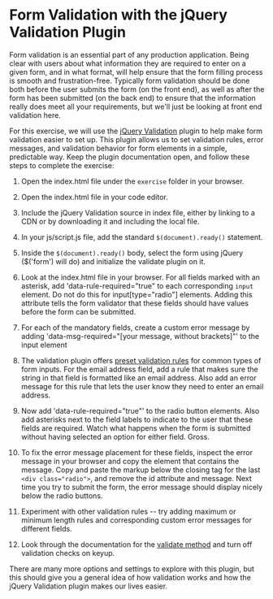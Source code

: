 # Form Validation with the jQuery Validation Plugin

Form validation is an essential part of any production application. Being clear with users about what information they are required to enter on a given form, and in what format, will help ensure that the form filling process is smooth and frustration-free. Typically form validation should be done both before the user submits the form (on the front end), as well as after the form has been submitted (on the back end) to ensure that the information really does meet all your requirements, but we'll just be looking at front end validation here.

For this exercise, we will use the [jQuery Validation](https://jqueryvalidation.org/) plugin to help make form validation easier to set up. This plugin allows us to set validation rules, error messages, and validation behavior for form elements in a simple, predictable way. Keep the plugin documentation open, and follow these steps to complete the exercise:

1. Open the index.html file under the `exercise` folder in your browser.

2. Open the index.html file in your code editor.

3. Include the jQuery Validation source in index file, either by linking to a CDN or by downloading it and including the local file.

4. In your js/script.js file, add the standard `$(document).ready()`	 statement.

5. Inside the `$(document).ready()` body, select the form using jQuery ($('form') will do) and initialize the validate plugin on it.

6. Look at the index.html file in your browser. For all fields marked with an asterisk, add 'data-rule-required="true" to each corresponding `input` element. Do not do this for input[type="radio"] elements. Adding this attribute tells the form validator that these fields should have values before the form can be submitted.

7. For each of the mandatory fields, create a custom error message by adding 'data-msg-required="[your message, without brackets]"' to the input element

8. The validation plugin offers [preset validation rules](https://jqueryvalidation.org/documentation/#link-list-of-built-in-validation-methods) for common types of form inputs. For the email address field, add a rule that makes sure the string in that field is formatted like an email address. Also add an error message for this rule that lets the user know they need to enter an email address.

9. Now add 'data-rule-required="true"' to the radio button elements. Also add asterisks next to the field labels to indicate to the user that these fields are required. Watch what happens when the form is submitted without having selected an option for either field. Gross.

10. To fix the error message placement for these fields, inspect the error message in your browser and copy the element that contains the message. Copy and paste the markup below the closing tag for the last `<div class="radio">`, and remove the id attribute and message. Next time you try to submit the form, the error message should display nicely below the radio buttons.

11. Experiment with other validation rules -- try adding maximum or minimum length rules and corresponding custom error messages for different fields.

12. Look through the documentation for the [validate method](https://jqueryvalidation.org/validate/) and turn off validation checks on keyup.


There are many more options and settings to explore with this plugin, but this should give you a general idea of how validation works and how the jQuery Validation plugin makes our lives easier.

